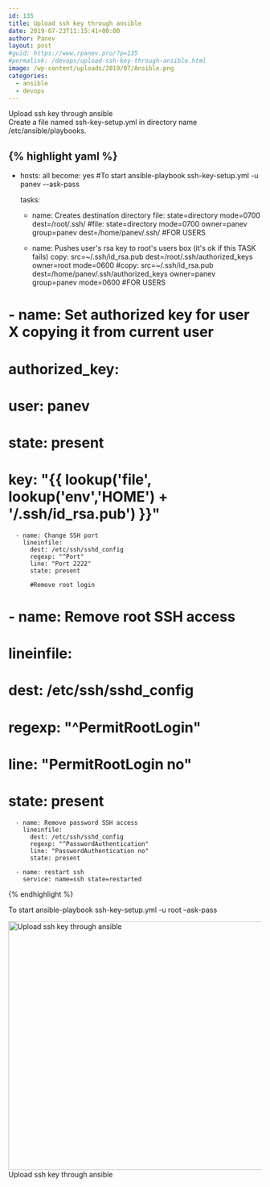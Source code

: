 ```yaml
---
id: 135
title: Upload ssh key through ansible
date: 2019-07-23T11:15:41+00:00
author: Panev
layout: post
#guid: https://www.rpanev.pro/?p=135
#permalink: /devops/upload-ssh-key-through-ansible.html
image: /wp-content/uploads/2019/07/Ansible.png
categories:
  - ansible
  - devops
---
```

Upload ssh key through ansible  
Create a file named ssh-key-setup.yml in directory name /etc/ansible/playbooks.

{% highlight yaml %}
---
  - hosts: all
    become: yes
    #To start  ansible-playbook ssh-key-setup.yml -u panev --ask-pass

    tasks:

      - name: Creates destination directory
        file: state=directory mode=0700 dest=/root/.ssh/ 
        #file: state=directory mode=0700 owner=panev group=panev dest=/home/panev/.ssh/ #FOR USERS

      - name: Pushes user's rsa key to root's users box (it's ok if this TASK fails)
        copy: src=~/.ssh/id_rsa.pub dest=/root/.ssh/authorized_keys owner=root mode=0600
        #copy: src=~/.ssh/id_rsa.pub dest=/home/panev/.ssh/authorized_keys owner=panev group=panev mode=0600 #FOR USERS

 #     - name: Set authorized key for user X copying it from current user
 #       authorized_key:
 #         user: panev
 #         state: present
 #         key: "{{ lookup('file', lookup('env','HOME') + '/.ssh/id_rsa.pub') }}"

      - name: Change SSH port
        lineinfile:
          dest: /etc/ssh/sshd_config
          regexp: "^Port"
          line: "Port 2222"
          state: present

          #Remove root login
 #     - name: Remove root SSH access
 #       lineinfile:
 #        dest: /etc/ssh/sshd_config
 #        regexp: "^PermitRootLogin"
 #        line: "PermitRootLogin no"
 #        state: present

      - name: Remove password SSH access
        lineinfile:
          dest: /etc/ssh/sshd_config
          regexp: "^PasswordAuthentication"
          line: "PasswordAuthentication no"
          state: present

      - name: restart ssh
        service: name=ssh state=restarted
{% endhighlight %}

To start ansible-playbook ssh-key-setup.yml -u root –ask-pass

<img src="https://www.rpanev.pro/wp-content/uploads/2019/07/ansible-out-put.png" alt="Upload ssh key through ansible" width="1916" height="494" class="size-full wp-image-136" srcset="https://www.rpanev.pro/wp-content/uploads/2019/07/ansible-out-put.png 1916w, https://www.rpanev.pro/wp-content/uploads/2019/07/ansible-out-put-300x77.png 300w, https://www.rpanev.pro/wp-content/uploads/2019/07/ansible-out-put-768x198.png 768w, https://www.rpanev.pro/wp-content/uploads/2019/07/ansible-out-put-1024x264.png 1024w" sizes="(max-width: 1916px) 100vw, 1916px" /> Upload ssh key through ansible